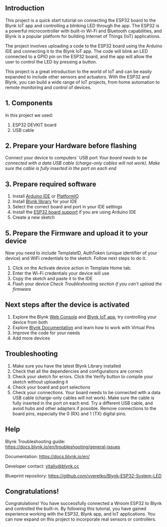 ## Introduction
This project is a quick start tutorial on connecting the ESP32 board to the Blynk IoT app and controlling a blinking LED through the app. The ESP32 is a powerful microcontroller with built-in Wi-Fi and Bluetooth capabilities, and Blynk is a popular platform for building Internet of Things (IoT) applications.

The project involves uploading a code to the ESP32 board using the Arduino IDE and connecting it to the Blynk IoT app. The code will blink an LED connected to a GPIO pin on the ESP32 board, and the app will allow the user to control the LED by pressing a button.

This project is a great introduction to the world of IoT and can be easily expanded to include other sensors and actuators. With the ESP32 and Blynk, you can build a wide range of IoT projects, from home automation to remote monitoring and control of devices.
## 1. Components
In this project we used:
1. ESP32 DEVKIT board
2. USB cable

## 2. Prepare your Hardware before flashing
Connect your device to computers` USB port
_Your board needs to be connected with a data USB cable (charge-only cables will not work). Make sure the cable is fully inserted in the port on each end_
## 3. Prepare required software
1. Install  [Arduino IDE](https://docs.arduino.cc/software/ide-v1/tutorials/Windows) or [PlatformIO](https://platformio.org/install)
2. Install [Blynk library](https://docs.blynk.io/en/blynk-library-firmware-api/installation) for your IDE
3. Select the correct board and port in your IDE settings
4. Install the [ESP32 board support](https://randomnerdtutorials.com/installing-the-esp32-board-in-arduino-ide-windows-instructions/) if you are using Arduino IDE
5. Create a new sketch
## 5. Prepare the Firmware and upload it to your device
Now you need to include TemplateID, AuthToken (unique identifier of your device) and WiFi credentials to the sketch. Follow next steps to do it.
1. Click on the Activate device action in Template Home tab.
2. Enter the Wi-Fi credentials your device will use
3. Copy the sketch and paste it to the IDE
4. Flash your device
_Check Troubleshooting section if you can't upload the firmware_
## Next steps after the device is activated
1. Explore the Blynk [Web Console](blynk.cloud) and [Blynk IoT app](https://docs.blynk.io/en/downloads/blynk-apps-for-ios-and-android), try controlling your device from both
2. Explore [Blynk Documentation](https://docs.blynk.io/en/getting-started/using-virtual-pins-to-control-physical-devices) and learn how to work with Virtual Pins
3. Improve the code for your needs
4. Add more devices
## Troubleshooting
1. Make sure you have the latest Blynk Library installed
2. Check that all the dependencies and configurations are correct
3. Check your sketch for errors. Click the Verify button to compile your sketch without uploading it
4. Check your board and port selections
5. Check your connections. Your board needs to be connected with a data USB cable (charge-only cables will not work). Make sure the cable is fully inserted in the port on each end. Try a different USB cable, and avoid hubs and other adapters if possible. Remove connections to the board pins, especially the 0 (RX) and 1 (TX) digital pins.

## Help
Blynk Troubleshooting guide: https://docs.blynk.io/en/troubleshooting/general-issues

Documentation: https://docs.blynk.io/en/

Developer contact: vitaliy@blynk.cc

Blueprint repository: https://github.com/vveretko/Blynk-ESP32-System-LED

## Congratulations!
Congratulations! You have successfully connected a Wroom ESP32 to Blynk and controlled the built-in. By following this tutorial, you have gained experience working with the ESP32, Blynk app, and IoT applications. You can now expand on this project to incorporate real sensors or controllers.
